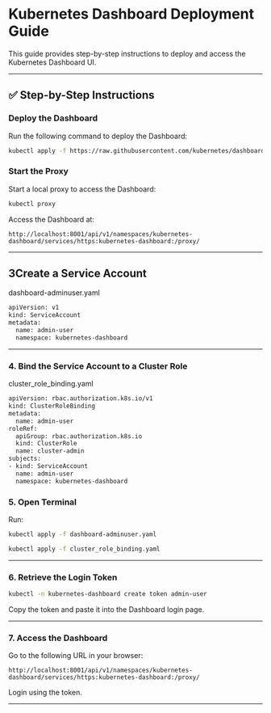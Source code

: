 # Kubernetes Dashboard Deployment Guide

This guide provides step-by-step instructions to deploy and access the Kubernetes Dashboard UI.

---

## ✅ Step-by-Step Instructions

### Deploy the Dashboard
Run the following command to deploy the Dashboard:

```bash
kubectl apply -f https://raw.githubusercontent.com/kubernetes/dashboard/v2.7.0/aio/deploy/recommended.yaml
```

###  Start the Proxy
Start a local proxy to access the Dashboard:

```bash
kubectl proxy
```

Access the Dashboard at:
```
http://localhost:8001/api/v1/namespaces/kubernetes-dashboard/services/https:kubernetes-dashboard:/proxy/
```

---

## 3Create a Service Account

dashboard-adminuser.yaml

```bash
apiVersion: v1
kind: ServiceAccount
metadata:
  name: admin-user
  namespace: kubernetes-dashboard
```

---

### 4. Bind the Service Account to a Cluster Role

cluster_role_binding.yaml

```bash
apiVersion: rbac.authorization.k8s.io/v1
kind: ClusterRoleBinding
metadata:
  name: admin-user
roleRef:
  apiGroup: rbac.authorization.k8s.io
  kind: ClusterRole
  name: cluster-admin
subjects:
- kind: ServiceAccount
  name: admin-user
  namespace: kubernetes-dashboard

```
### 5. Open Terminal
Run:

```bash
kubectl apply -f dashboard-adminuser.yaml
```

```bash
kubectl apply -f cluster_role_binding.yaml
```


---

### 6. Retrieve the Login Token

```bash
kubectl -n kubernetes-dashboard create token admin-user
```

Copy the token and paste it into the Dashboard login page.

---

### 7. Access the Dashboard

Go to the following URL in your browser:

```
http://localhost:8001/api/v1/namespaces/kubernetes-dashboard/services/https:kubernetes-dashboard:/proxy/
```

Login using the token.

---
